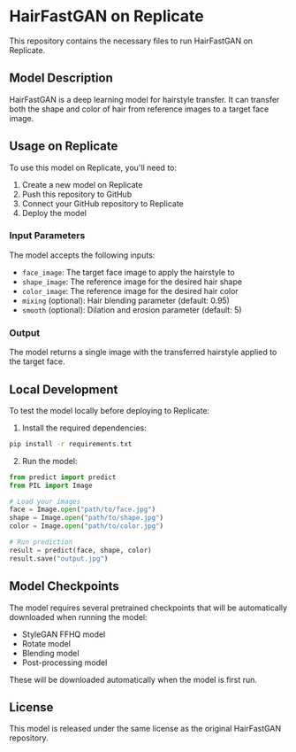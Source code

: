 # HairFastGAN on Replicate

This repository contains the necessary files to run HairFastGAN on Replicate.

## Model Description

HairFastGAN is a deep learning model for hairstyle transfer. It can transfer both the shape and color of hair from reference images to a target face image.

## Usage on Replicate

To use this model on Replicate, you'll need to:

1. Create a new model on Replicate
2. Push this repository to GitHub
3. Connect your GitHub repository to Replicate
4. Deploy the model

### Input Parameters

The model accepts the following inputs:

- `face_image`: The target face image to apply the hairstyle to
- `shape_image`: The reference image for the desired hair shape
- `color_image`: The reference image for the desired hair color
- `mixing` (optional): Hair blending parameter (default: 0.95)
- `smooth` (optional): Dilation and erosion parameter (default: 5)

### Output

The model returns a single image with the transferred hairstyle applied to the target face.

## Local Development

To test the model locally before deploying to Replicate:

1. Install the required dependencies:
```bash
pip install -r requirements.txt
```

2. Run the model:
```python
from predict import predict
from PIL import Image

# Load your images
face = Image.open("path/to/face.jpg")
shape = Image.open("path/to/shape.jpg")
color = Image.open("path/to/color.jpg")

# Run prediction
result = predict(face, shape, color)
result.save("output.jpg")
```

## Model Checkpoints

The model requires several pretrained checkpoints that will be automatically downloaded when running the model:

- StyleGAN FFHQ model
- Rotate model
- Blending model
- Post-processing model

These will be downloaded automatically when the model is first run.

## License

This model is released under the same license as the original HairFastGAN repository. 